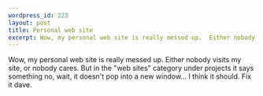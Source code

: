 ```yaml
--- 
wordpress_id: 223
layout: post
title: Personal web site
excerpt: Wow, my personal web site is really messed up.  Either nobody visits my site, or nobody cares.  But in the "web sites" category under projects it says something no, wait, it doesn't pop into a new window... I think it should.  Fix it dave.
---
```

Wow, my personal web site is really messed up.  Either nobody visits my site, or nobody cares.  But in the "web sites" category under projects it says something no, wait, it doesn't pop into a new window... I think it should.  Fix it dave.
